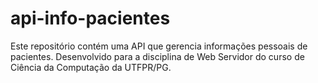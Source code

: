 # api-info-pacientes
Este repositório contém uma API que gerencia informações pessoais de pacientes. Desenvolvido para a disciplina de Web Servidor do curso de Ciência da Computação da UTFPR/PG.
